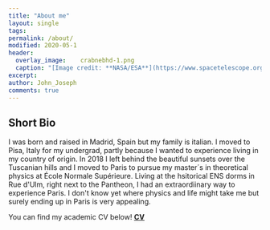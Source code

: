 ```yaml
---
title: "About me"
layout: single
tags:
permalink: /about/
modified: 2020-05-1
header:
  overlay_image:  	crabnebhd-1.png
  caption: "[Image credit: **NASA/ESA**](https://www.spacetelescope.org/images/heic0515a/)"
excerpt: 
author: John_Joseph
comments: true
---
```



## Short Bio
I was born and raised in Madrid, Spain but my family is italian. I moved to Pisa, Italy for my undergrad, partly because I wanted to experience living in my country of origin.  In 2018 I left behind the beautiful sunsets over the Tuscanian hills and I moved to Paris to pursue my master´s in theoretical physics at École Normale Supérieure. Living at the hsitorical ENS dorms in Rue d'Ulm, right next to the Pantheon, I had an extraordiinary way to experience Paris. I don't know yet where physics and life might take me but surely ending up in Paris is very appealing.

You can find my academic CV below!
 <b> <a href="https://philosophysics.github.io/site//CV/CV_V4.pdf" target="_blank">CV</a> </b> 
